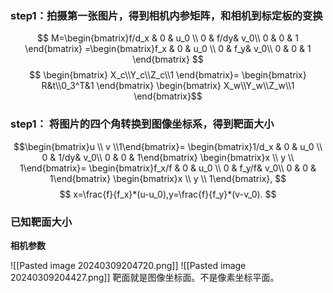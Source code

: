 ### step1：拍摄第一张图片，得到相机内参矩阵，和相机到标定板的变换
$$
M=\begin{bmatrix}f/d_x & 0 & u_0 \\ 0 & f/dy& v_0\\ 0 & 0 & 1 \end{bmatrix}
=\begin{bmatrix}f_x & 0 & u_0 \\ 0 & f_y& v_0\\ 0 & 0 & 1 \end{bmatrix}
$$
$$
\begin{bmatrix}
	X_c\\Y_c\\Z_c\\1
\end{bmatrix}=
\begin{bmatrix}
	R&t\\0_3^T&1
\end{bmatrix}
\begin{bmatrix}
	X_w\\Y_w\\Z_w\\1
\end{bmatrix}$$
### step1： 将图片的四个角转换到图像坐标系，得到靶面大小

$$\begin{bmatrix}u \\ v \\1\end{bmatrix}=
\begin{bmatrix}1/d_x & 0 & u_0 \\ 0 & 1/dy& v_0\\ 0 & 0 & 1\end{bmatrix}
\begin{bmatrix}x  \\ y \\ 1\end{bmatrix}=
\begin{bmatrix}f_x/f & 0 & u_0 \\ 0 & f_y/f& v_0\\ 0 & 0 & 1\end{bmatrix}
\begin{bmatrix}x  \\ y \\ 1\end{bmatrix},
$$
$$
x=\frac{f}{f_x}*(u-u_0),y=\frac{f}{f_y}*(v-v_0).
$$


### 已知靶面大小


























**相机参数**

![[Pasted image 20240309204720.png]]
![[Pasted image 20240309204427.png]]
靶面就是图像坐标面。不是像素坐标平面。